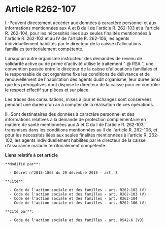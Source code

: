 # Article R262-107

I.-Peuvent directement accéder aux données à caractère personnel et aux informations mentionnées aux A et B du I de l'article
R. 262-103 et à l'article R. 262-104, pour les nécessités liées aux seules finalités mentionnées à l'article R. 262-102 et au
IV de l'article R. 262-106, les agents individuellement habilités par le directeur de la caisse d'allocations familiales
territorialement compétente. 

Lorsqu'un autre organisme instructeur des demandes de revenu de solidarité active ou de prime d'activité utilise le
traitement " @ RSA ", une convention passée entre le directeur de la caisse d'allocations familiales et le responsable de cet
organisme fixe les conditions de délivrance et de renouvellement de l'habilitation des agents dudit organisme, leur durée
ainsi que les prérogatives dont dispose le directeur de la caisse pour en contrôler le respect effectif sur pièces et sur
place. 

Les traces des consultations, mises à jour et échanges sont conservées pendant une durée d'un an à compter de la réalisation
de ces opérations. 

II.-Sont destinataires des données à caractère personnel et des informations relatives à la demande de protection
complémentaire en matière de santé mentionnées aux A et C du I de l'article R. 262-103, transmises dans les conditions
mentionnées au II de l'article R. 262-106, et pour les nécessités liées aux seules finalités mentionnées à l'article R.
262-102, les agents individuellement habilités par le directeur de la caisse d'assurance maladie territorialement compétente.

**Liens relatifs à cet article**

	**Modifié par**:

	  - Décret n°2015-1863 du 29 décembre 2015 - art. 8

	**Cite**:

	  - Code de l'action sociale et des familles - art. R262-102 (V)
	  - Code de l'action sociale et des familles - art. R262-103 (V)
	  - Code de l'action sociale et des familles - art. R262-104
	  - Code de l'action sociale et des familles - art. R262-106 (V)

	**Cité par**:

	  - Code de l'action sociale et des familles - art. R542-6 (VD)
